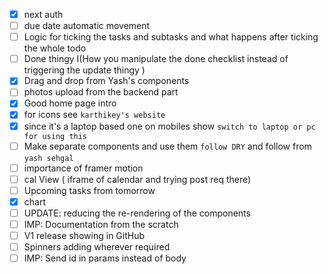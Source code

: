 -   [x] next auth
-   [ ] due date automatic movement
-   [ ] Logic for ticking the tasks and subtasks and what happens after ticking the whole todo
-   [ ] Done thingy I(How you manipulate the done checklist instead of triggering the update thingy )
-   [x] Drag and drop from Yash's components
-   [ ] photos upload from the backend part
-   [x] Good home page intro
-   [x] for icons see `karthikey's website`
-   [x] since it's a laptop based one on mobiles show `switch to laptop or pc for using this`
-   [ ] Make separate components and use them `follow DRY` and follow from `yash sehgal`
-   [ ] importance of framer motion
-   [ ] cal View ( iframe of calendar and trying post req there)
-   [ ] Upcoming tasks from tomorrow
-   [x] chart
-   [ ] UPDATE: reducing the re-rendering of the components
-   [ ] IMP: Documentation from the scratch
-   [ ] V1 release showing in GitHub
-   [ ] Spinners adding wherever required
-   [ ] IMP: Send id in params instead of body

